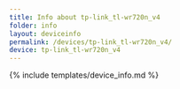 ```yaml
---
title: Info about tp-link_tl-wr720n_v4
folder: info
layout: deviceinfo
permalink: /devices/tp-link_tl-wr720n_v4/
device: tp-link_tl-wr720n_v4
---
```

{% include templates/device_info.md %}
